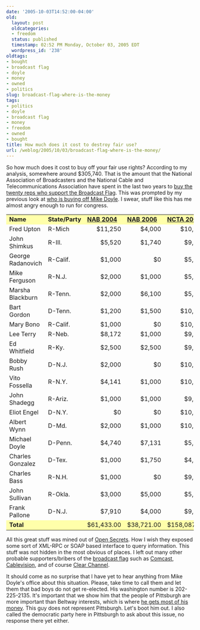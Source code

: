 ```yaml
---
date: '2005-10-03T14:52:00-04:00'
old:
  layout: post
  oldcategories:
  - freedom
  status: published
  timestamp: 02:52 PM Monday, October 03, 2005 EDT
  wordpress_id: '238'
oldtags:
- bought
- broadcast flag
- doyle
- money
- owned
- politics
slug: broadcast-flag-where-is-the-money
tags:
- politics
- doyle
- broadcast flag
- money
- freedom
- owned
- bought
title: How much does it cost to destroy fair use?
url: /weblog/2005/10/03/broadcast-flag-where-is-the-money/
---
```


So how much does it cost to buy off your fair use rights?  According to my analysis, somewhere around $305,740.  That is
the amount that the National Association of Broadcasters and the National Cable and Telecommunications Association have
spent in the last two years to [buy the twenty reps who support the Broadcast Flag](http://beta.news.com.com/Politicians+want+to+raise+broadcast+flag/2100-1028_3-5886722.html).  This was prompted by my previous look at [who is buying off Mike Doyle](/weblog/2005/10/doyle-for-sale).
I swear, stuff like this has me almost angry enough to run for congress.

<table>
<tr bgcolor="#ffffaa">
<td align="left"><b>Name</b></td>
<td align="left"><b>State/Party</b></td>
<td align="left"><b><a href="http://www.opensecrets.org/pacs/pacgot.asp?strID=C00009985&amp;Cycle=2004" onclick="javascript:_gaq.push(['_trackEvent','outbound-article','http://www.opensecrets.org']);">NAB 2004</a></b></td>
<td align="left"><b><a href="http://www.opensecrets.org/pacs/pacgot.asp?strID=C00009985&amp;Cycle=2006" onclick="javascript:_gaq.push(['_trackEvent','outbound-article','http://www.opensecrets.org']);">NAB 2006</a></b></td>
<td align="left"><b><a href="http://www.opensecrets.org/pacs/pacgot.asp?strID=C00010082&amp;Cycle=2004" onclick="javascript:_gaq.push(['_trackEvent','outbound-article','http://www.opensecrets.org']);">NCTA 2004</a></b></td>
<td align="left"><b><a href="http://www.opensecrets.org/pacs/pacgot.asp?strID=C00010082&amp;Cycle=2006" onclick="javascript:_gaq.push(['_trackEvent','outbound-article','http://www.opensecrets.org']);">NCTA 2006</a></b></td>
<td align="left"><b>Total</b></td>
</tr>
<tr>
<td align="left">Fred Upton</td>
<td align="left">R-Mich</td>
<td align="right">$11,250</td>
<td align="right">$4,000</td>
<td align="right">$10,000</td>
<td align="right">$10,000</td>
<td align="right">$35,250.00</td>
</tr>
<tr>
<td align="left">John Shimkus</td>
<td align="left">R-Ill.</td>
<td align="right">$5,520</td>
<td align="right">$1,740</td>
<td align="right">$9,621</td>
<td align="right">$0</td>
<td align="right">$16,881.00</td>
</tr>
<tr>
<td align="left">George Radanovich</td>
<td align="left">R-Calif.</td>
<td align="right">$1,000</td>
<td align="right">$0</td>
<td align="right">$5,000</td>
<td align="right">$0</td>
<td align="right">$6,000.00</td>
</tr>
<tr>
<td align="left">Mike Ferguson</td>
<td align="left">R-N.J.</td>
<td align="right">$2,000</td>
<td align="right">$1,000</td>
<td align="right">$5,000</td>
<td align="right">$0</td>
<td align="right">$8,000.00</td>
</tr>
<tr>
<td align="left">Marsha Blackburn</td>
<td align="left">R-Tenn.</td>
<td align="right">$2,000</td>
<td align="right">$6,100</td>
<td align="right">$5,000</td>
<td align="right">$10,000</td>
<td align="right">$23,100.00</td>
</tr>
<tr>
<td align="left">Bart Gordon</td>
<td align="left">D-Tenn.</td>
<td align="right">$1,200</td>
<td align="right">$1,500</td>
<td align="right">$10,000</td>
<td align="right">$0</td>
<td align="right">$12,700.00</td>
</tr>
<tr>
<td align="left">Mary Bono</td>
<td align="left">R-Calif.</td>
<td align="right">$1,000</td>
<td align="right">$0</td>
<td align="right">$10,000</td>
<td align="right">$0</td>
<td align="right">$11,000.00</td>
</tr>
<tr>
<td align="left">Lee Terry</td>
<td align="left">R-Neb.</td>
<td align="right">$8,172</td>
<td align="right">$1,000</td>
<td align="right">$9,044</td>
<td align="right">$0</td>
<td align="right">$18,216.00</td>
</tr>
<tr>
<td align="left">Ed Whitfield</td>
<td align="left">R-Ky.</td>
<td align="right">$2,500</td>
<td align="right">$2,500</td>
<td align="right">$9,426</td>
<td align="right">$5,000</td>
<td align="right">$19,426.00</td>
</tr>
<tr>
<td align="left">Bobby Rush</td>
<td align="left">D-N.J.</td>
<td align="right">$2,000</td>
<td align="right">$0</td>
<td align="right">$10,000</td>
<td align="right">$0</td>
<td align="right">$12,000.00</td>
</tr>
<tr>
<td align="left">Vito Fossella</td>
<td align="left">R-N.Y.</td>
<td align="right">$4,141</td>
<td align="right">$1,000</td>
<td align="right">$10,000</td>
<td align="right">$5,000</td>
<td align="right">$20,141.00</td>
</tr>
<tr>
<td align="left">John Shadegg</td>
<td align="left">R-Ariz.</td>
<td align="right">$1,000</td>
<td align="right">$1,000</td>
<td align="right">$9,999</td>
<td align="right">$10,000</td>
<td align="right">$21,999.00</td>
</tr>
<tr>
<td align="left">Eliot Engel</td>
<td align="left">D-N.Y.</td>
<td align="right">$0</td>
<td align="right">$0</td>
<td align="right">$10,000</td>
<td align="right">$4,999</td>
<td align="right">$14,999.00</td>
</tr>
<tr>
<td align="left">Albert Wynn</td>
<td align="left">D-Md.</td>
<td align="right">$2,000</td>
<td align="right">$1,000</td>
<td align="right">$10,000</td>
<td align="right">$0</td>
<td align="right">$13,000.00</td>
</tr>
<tr>
<td align="left">Michael Doyle</td>
<td align="left">D-Penn.</td>
<td align="right">$4,740</td>
<td align="right">$7,131</td>
<td align="right">$5,000</td>
<td align="right">$0</td>
<td align="right">$16,871.00</td>
</tr>
<tr>
<td align="left">Charles Gonzalez</td>
<td align="left">D-Tex.</td>
<td align="right">$1,000</td>
<td align="right">$1,750</td>
<td align="right">$4,999</td>
<td align="right">$0</td>
<td align="right">$7,749.00</td>
</tr>
<tr>
<td align="left">Charles Bass</td>
<td align="left">R-N.H.</td>
<td align="right">$1,000</td>
<td align="right">$0</td>
<td align="right">$9,999</td>
<td align="right">$0</td>
<td align="right">$10,999.00</td>
</tr>
<tr>
<td align="left">John Sullivan</td>
<td align="left">R-Okla.</td>
<td align="right">$3,000</td>
<td align="right">$5,000</td>
<td align="right">$5,000</td>
<td align="right">$0</td>
<td align="right">$13,000.00</td>
</tr>
<tr>
<td align="left">Frank Pallone</td>
<td align="left">D-N.J.</td>
<td align="right">$7,910</td>
<td align="right">$4,000</td>
<td align="right">$9,999</td>
<td align="right">$2,500</td>
<td align="right">$24,409.00</td>
</tr>
<tr bgcolor="#ffffaa">
<td align="left"><b>Total</b></td>
<td align="left"> </td>
<td align="right">$61,433.00</td>
<td align="right">$38,721.00</td>
<td align="right">$158,087.00</td>
<td align="right">$47,499.00</td>
<td align="right"><b>$305,740.00</b></td>
</tr>
</table>

All this great stuff was mined out of [Open Secrets](http://www.opensecrets.org/).  How I wish they
exposed some sort of XML-RPC or SOAP based interface to query information.  This stuff was not hidden in the
most obvious of places.  I left out many other probable
supporters/bribers of the [broadcast flag](http://en.wikipedia.org/wiki/Broadcast_flag) such as [Comcast](http://www.opensecrets.org/pacs/pacgot.asp?strID=C00248716&Cycle=2006), [Cablevision](http://www.opensecrets.org/pacs/lookup2.asp?strID=C00197863&cycle=2006),
and of course [Clear Channel](http://www.opensecrets.org/pacs/lookup2.asp?strID=C00279216&cycle=2006).

It should come as no surprise that I have yet to hear anything from Mike Doyle's office about this situation.
Please, take time to call them and let them that bad boys do not get re-elected.  His washington number is
202-225-2135.  It's important that we show him that the people of Pittsburgh are more important than Beltway
interests, which is where [he gets most of his money](http://www.opensecrets.org/politicians/geog.asp?CID=N00001373&cycle=2006).  This guy does not represent Pittsburgh.  Let's boot him out.  I also called the
democratic party here in Pittsburgh to ask about this issue, no response there yet either.